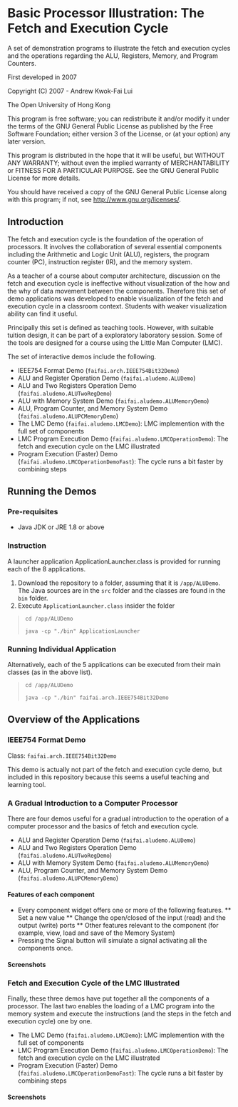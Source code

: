 # Basic Processor Illustration: The Fetch and Execution Cycle

A set of demonstration programs to illustrate the fetch and execution cycles and the operations regarding the ALU, Registers, Memory, and Program Counters.

First developed in 2007

Copyright (C) 2007 - Andrew Kwok-Fai Lui

The Open University of Hong Kong

This program is free software; you can redistribute it and/or modify it under the terms of the GNU General Public License as published by the Free Software Foundation; either version 3 of the License, or (at your option) any later version.

This program is distributed in the hope that it will be useful, but WITHOUT ANY WARRANTY; without even the implied warranty of MERCHANTABILITY or FITNESS FOR A PARTICULAR PURPOSE. See the GNU General Public License for more details.

You should have received a copy of the GNU General Public License along with this program; if not, see http://www.gnu.org/licenses/.

## Introduction

The fetch and execution cycle is the foundation of the operation of processors. It involves the collaboration of several essential components including the Arithmetic and Logic Unit (ALU), registers, the program counter (PC), instruction register (IR), and the memory system. 

As a teacher of a course about computer architecture, discussion on the fetch and execution cycle is ineffective without visualization of the how and the why of data movement between the components. Therefore this set of demo applications was developed to enable visualization of the fetch and execution cycle in a classroom context. Students with weaker visualization ability can find it useful.

Principally this set is defined as teaching tools. However, with suitable tuition design, it can be part of a exploratory laboratory session.  Some of the tools are designed for a course using the Little Man Computer (LMC).

The set of interactive demos include the following.
* IEEE754 Format Demo (`faifai.arch.IEEE754Bit32Demo`)
* ALU and Register Operation Demo (`faifai.aludemo.ALUDemo`)
* ALU and Two Registers Operation Demo (`faifai.aludemo.ALUTwoRegDemo`)
* ALU with Memory System Demo (`faifai.aludemo.ALUMemoryDemo`)
* ALU, Program Counter, and Memory System Demo (`faifai.aludemo.ALUPCMemoryDemo`)
* The LMC Demo (`faifai.aludemo.LMCDemo`): LMC implemention with the full set of components
* LMC Program Execution Demo (`faifai.aludemo.LMCOperationDemo`): The fetch and execution cycle on the LMC illustrated
* Program Execution (Faster) Demo (`faifai.aludemo.LMCOperationDemoFast`): The cycle runs a bit faster by combining steps

## Running the Demos
### Pre-requisites
* Java JDK or JRE 1.8 or above

### Instruction
A launcher application ApplicationLauncher.class is provided for running each of the 8 applications.

1. Download the repository to a folder, assuming that it is `/app/ALUDemo`. The Java sources are in the `src` folder and the classes are found in the `bin` folder.
2. Execute `ApplicationLauncher.class` insider the folder

> `cd /app/ALUDemo`
> 
> `java -cp "./bin" ApplicationLauncher`

### Running Individual Application

Alternatively, each of the 5 applications can be executed from their main classes (as in the above list).

> `cd /app/ALUDemo`
> 
> `java -cp "./bin" faifai.arch.IEEE754Bit32Demo`

## Overview of the Applications

### IEEE754 Format Demo 
Class: `faifai.arch.IEEE754Bit32Demo`

This demo is actually not part of the fetch and execution cycle demo, but included in this repository because this seems a useful teaching and learning tool.



### A Gradual Introduction to a Computer Processor
There are four demos useful for a gradual introduction to the operation of a computer processor and the basics of fetch and execution cycle.
* ALU and Register Operation Demo (`faifai.aludemo.ALUDemo`)
* ALU and Two Registers Operation Demo (`faifai.aludemo.ALUTwoRegDemo`)
* ALU with Memory System Demo (`faifai.aludemo.ALUMemoryDemo`)
* ALU, Program Counter, and Memory System Demo (`faifai.aludemo.ALUPCMemoryDemo`)

#### Features of each component
* Every component widget offers one or more of the following features.
** Set a new value
** Change the open/closed of the input (read) and the output (write) ports
** Other features relevant to the component (for example, view, load and save of the Memory System)
* Pressing the Signal button will simulate a signal activating all the components once. 

#### Screenshots

### Fetch and Execution Cycle of the LMC Illustrated
Finally, these three demos have put together all the components of a processor. The last two enables the loading of a LMC program into the memory system and execute the instructions (and the steps in the fetch and execution cycle) one by one.
* The LMC Demo (`faifai.aludemo.LMCDemo`): LMC implemention with the full set of components
* LMC Program Execution Demo (`faifai.aludemo.LMCOperationDemo`): The fetch and execution cycle on the LMC illustrated
* Program Execution (Faster) Demo (`faifai.aludemo.LMCOperationDemoFast`): The cycle runs a bit faster by combining steps


#### Screenshots